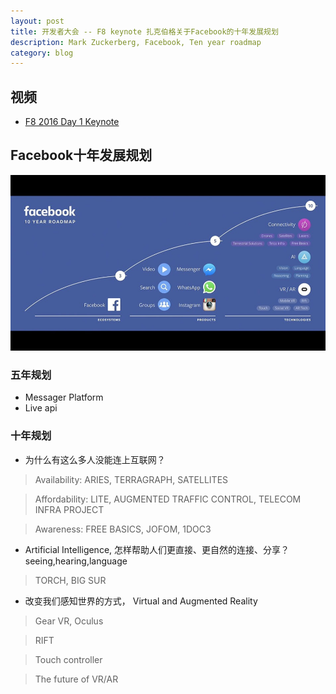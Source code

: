 ```yaml
---
layout: post
title: 开发者大会 -- F8 keynote 扎克伯格关于Facebook的十年发展规划
description: Mark Zuckerberg, Facebook, Ten year roadmap
category: blog
---
```


## 视频
* [F8 2016 Day 1 Keynote](https://developers.facebook.com/videos/f8-2016/keynote)

## Facebook十年发展规划
![Facebook ten year roadmap](/images/2016-05-11-Facebook-Ten-Year-Roadmap/10yrroadmap.jpg)

### 五年规划
* Messager Platform
* Live api

### 十年规划
* 为什么有这么多人没能连上互联网？
    
> Availability: ARIES, TERRAGRAPH, SATELLITES

> Affordability: LITE, AUGMENTED TRAFFIC CONTROL, TELECOM INFRA PROJECT

> Awareness: FREE BASICS, JOFOM, 1DOC3

* Artificial Intelligence, 怎样帮助人们更直接、更自然的连接、分享？seeing,hearing,language

> TORCH, BIG SUR

* 改变我们感知世界的方式， Virtual and Augmented Reality

> Gear VR, Oculus

> RIFT

> Touch controller

> The future of VR/AR
